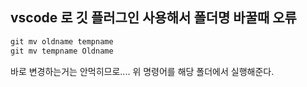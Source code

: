 ## vscode 로 깃 플러그인 사용해서 폴더명 바꿀때 오류

```jsx
git mv oldname tempname
git mv tempname Oldname
```

바로 변경하는거는 안먹히므로.... 위 명령어를 해당 폴더에서 실행해준다.
